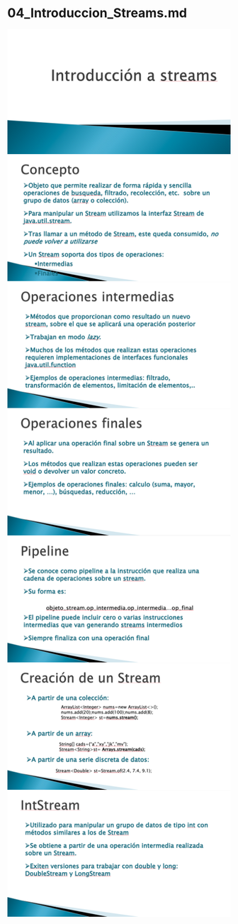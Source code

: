 # 04_Introduccion_Streams.md

<img src="../images/M2-04-01.png">
<img src="../images/M2-04-02.png">
<img src="../images/M2-04-03.png">
<img src="../images/M2-04-04.png">
<img src="../images/M2-04-05.png">
<img src="../images/M2-04-06.png">
<img src="../images/M2-04-07.png">
